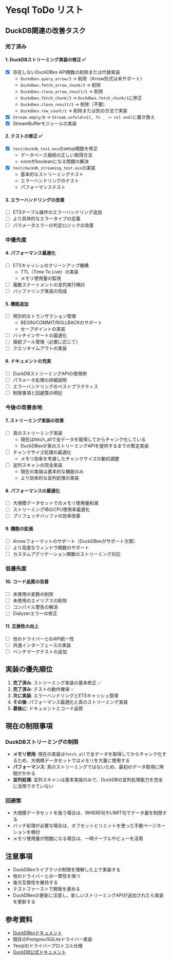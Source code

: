 # Yesql ToDo リスト

## DuckDB関連の改善タスク

### 完了済み

#### 1. DuckDBストリーミング実装の修正 ✅
- [x] 存在しないDuckDBex API関数の削除または代替実装
  - `Duckdbex.query_arrow/3` → 削除（Arrow形式は未サポート）
  - `Duckdbex.fetch_arrow_chunk/3` → 削除
  - `Duckdbex.close_arrow_result/1` → 削除
  - `Duckdbex.fetch_chunk/3` → `Duckdbex.fetch_chunk/1`に修正
  - `Duckdbex.close_result/1` → 削除（不要）
  - `Duckdbex.row_count/1` → 削除または別の方法で実装
- [x] `Stream.empty/0` → `Stream.unfold(nil, fn _ -> nil end)`に置き換え
- [x] StreamBufferモジュールの実装

#### 2. テストの修正 ✅
- [x] `test/duckdb_test.exs`のsetup関数を修正
  - データベース接続の正しい取得方法
  - connがbooleanになる問題の解決
- [x] `test/duckdb_streaming_test.exs`の実装
  - 基本的なストリーミングテスト
  - エラーハンドリングのテスト
  - パフォーマンステスト

#### 3. エラーハンドリングの改善
- [ ] ETSテーブル操作のエラーハンドリング追加
- [ ] より具体的なエラータイプの定義
- [ ] パラメータエラーの判定ロジックの改善

### 中優先度

#### 4. パフォーマンス最適化
- [ ] ETSキャッシュのクリーンアップ機構
  - TTL（Time To Live）の実装
  - メモリ使用量の監視
- [ ] 複数ステートメントの並列実行検討
- [ ] バッファリング実装の完成

#### 5. 機能追加
- [ ] 明示的なトランザクション管理
  - BEGIN/COMMIT/ROLLBACKのサポート
  - セーブポイントの実装
- [ ] バッチインサートの最適化
- [ ] 接続プール管理（必要に応じて）
- [ ] クエリタイムアウトの実装

#### 6. ドキュメントの充実
- [ ] DuckDBストリーミングAPIの使用例
- [ ] パラメータ処理の詳細説明
- [ ] エラーハンドリングのベストプラクティス
- [ ] 制限事項と回避策の明記

### 今後の改善余地

#### 7. ストリーミング実装の改善
- [ ] 真のストリーミング実装
  - 現在はfetch_allで全データを取得してからチャンク化している
  - DuckDBexが真のストリーミングAPIを提供するまでの暫定実装
- [ ] チャンクサイズ処理の最適化
  - メモリ効率を考慮したチャンクサイズの動的調整
- [ ] 並列スキャンの完全実装
  - 現在の実装は基本的な機能のみ
  - より効率的な並列処理の実装

#### 8. パフォーマンスの最適化
- [ ] 大規模データセットでのメモリ使用量削減
- [ ] ストリーミング時のCPU使用率最適化
- [ ] プリフェッチバッファの効率改善

#### 9. 機能の拡張
- [ ] Arrowフォーマットのサポート（DuckDBexがサポート次第）
- [ ] より高度なウィンドウ関数のサポート
- [ ] カスタムアグリゲーション関数のストリーミング対応

### 低優先度

#### 10. コード品質の改善
- [ ] 未使用の変数の削除
- [ ] 未使用のエイリアスの削除
- [ ] コンパイル警告の解消
- [ ] Dialyzerエラーの修正

#### 11. 互換性の向上
- [ ] 他のドライバーとのAPI統一性
- [ ] 共通インターフェースの実装
- [ ] ベンチマークテストの追加

## 実装の優先順位

1. **完了済み**: ストリーミング実装の基本修正 ✅
2. **完了済み**: テストの動作確保 ✅
3. **次に実装**: エラーハンドリングとETSキャッシュ管理
4. **その後**: パフォーマンス最適化と真のストリーミング実装
5. **最後に**: ドキュメントとコード品質

## 現在の制限事項

### DuckDBストリーミングの制限
- **メモリ使用**: 現在の実装は`fetch_all`で全データを取得してからチャンク化するため、大規模データセットではメモリを大量に使用する
- **パフォーマンス**: 真のストリーミングではないため、最初のデータ取得に時間がかかる
- **並列処理**: 並列スキャンは基本実装のみで、DuckDBの並列処理能力を完全に活用できていない

### 回避策
- 大規模データセットを扱う場合は、WHERE句やLIMIT句でデータ量を制限する
- バッチ処理が必要な場合は、オフセットとリミットを使った手動ページネーションを検討
- メモリ使用量が問題になる場合は、一時テーブルやビューを活用

## 注意事項

- DuckDBexライブラリの制限を理解した上で実装する
- 他のドライバーとの一貫性を保つ
- 後方互換性を維持する
- テストファーストで開発を進める
- DuckDBexの更新に注意し、新しいストリーミングAPIが追加されたら実装を更新する

## 参考資料

- [DuckDBexドキュメント](https://github.com/AlexR2D2/duckdbex)
- 既存のPostgrex/SQLiteドライバー実装
- Yesqlのドライバープロトコル仕様
- [DuckDB公式ドキュメント](https://duckdb.org/docs/)